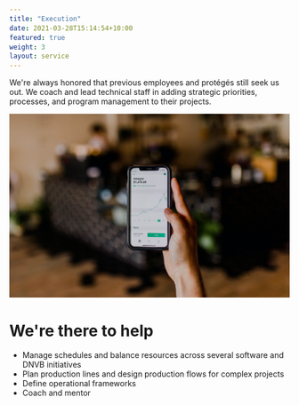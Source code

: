 ```yaml
---
title: "Execution"
date: 2021-03-28T15:14:54+10:00
featured: true
weight: 3
layout: service
---
```


We're always honored that previous employees and protégés still seek us out. We coach and lead technical staff in adding strategic priorities, processes, and program management to their projects.

![Execution Services](/images/austin-distel-nGc5RT2HmF0-unsplash.jpg)

# We're there to help

* Manage schedules and balance resources across several software and DNVB initiatives
* Plan production lines and design production flows for complex projects
* Define operational frameworks
* Coach and mentor
